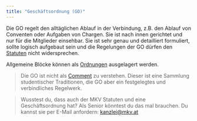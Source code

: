 ```yaml
---
title: "Geschäftsordnung (GO)"
---
```


Die GO regelt den alltäglichen Ablauf in der Verbindung, z.B. den Ablauf von Conventen oder Aufgaben von Chargen. Sie ist nach innen gerichtet und nur für die Mitglieder einsehbar. Sie ist sehr genau und detailliert formuliert, sollte logisch aufgebaut sein und die Regelungen der GO dürfen den [Statuten](Statuten.md) nicht widersprechen.

Allgemeine Blöcke können als [Ordnungen](Ordnungen.md) ausgelagert werden.

>Die GO ist nicht als [Comment](Comment.md) zu verstehen. Dieser ist eine Sammlung studentischer Traditionen, die GO aber ein festgelegtes und verbindliches Regelwerk.

>Wusstest du, dass auch der MKV Statuten und eine Geschäftsordnung hat? Als Senior könntest du das mal brauchen. Du kannst sie per E-Mail anfordern: kanzlei@mkv.at